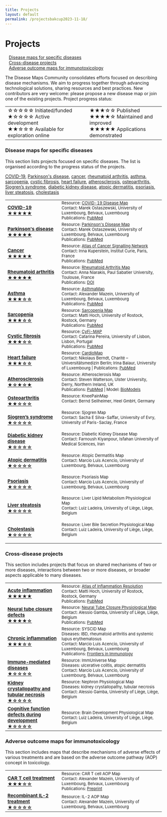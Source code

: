 ```yaml
---
title: Projects
layout: default
permalink: /projectsbakcup2023-11-18/
---
```


# Projects
        
&nbsp;&nbsp; [Disease maps for specific diseases](#disease-maps-for-specific-diseases)  
&nbsp;&nbsp; [Cross-disease projects](#cross-disease-projects)  
&nbsp;&nbsp; [Adverse outcome maps for immunotoxicology](#adverse-outcome-maps-for-immunotoxicology)  

The Disease Maps Community consolidates efforts focused on describing disease mechanisms. We aim to progress together through advancing technological solutions, sharing resources and best practices. New contributors are very welcome: please propose a new disease map or join one of the existing projects. Project progress status:

<table>
<tr style="height: 20px;">
<td style="width: 320px;">
&#9734;&#9734;&#9734;&#9734;&#9734; Initiated/funded<br />
&#9733;&#9734;&#9734;&#9734;&#9734; Active development<br />
&#9733;&#9733;&#9734;&#9734;&#9734; Available for exploration online 
</td>
<td style="width: 0px;"> </td>
<td style="width: 320px;"> 
&#9733;&#9733;&#9733;&#9734;&#9734; Published<br />
&#9733;&#9733;&#9733;&#9733;&#9734; Maintained and improved<br />  
&#9733;&#9733;&#9733;&#9733;&#9733; Applications demonstrated
</td>
</tr>
</table>

### Disease maps for specific diseases

This section lists projects focused on specific diseases. The list is organised according to the progress status of the projects.

[COVID-19](#COVID-19), [Parkinson's disease](#Parkinsonsdisease), [cancer](#Cancer), [rheumatoid arthritis](#Rheumatoidarthritis), [asthma](#Asthma), [sarcopenia](#Sarcopenia), [cystic fibrosis](#Cysticfibrosis), [heart failure](#Heartfailure), [atherosclerosis](#Atherosclerosis), [osteoarthritis](#Osteoarthritis), [Sjogren’s syndrome](#Sjogrenssyndrome), [diabetic kidney disease](#Diabetickidneydisease), [atopic dermatitis](#Atopicdermatitis), [psoriasis](#Psoriasis), [liver steatosis](#Liversteatosis), [cholestasis](#Cholestasis)

<table>

<tr>
<td style="width: 160px; font-size:15px;"> 
<strong><a href="../covid-19" target="_blank" id="COVID-19">COVID-19 <br />&#9733;&#9733;&#9733;&#9733;&#9733;</a></strong> 
</td>
<td style="font-size:13px;"> 
Resource: <a href="https://covid19map.elixir-luxembourg.org/" target="_blank">COVID-19 Disease Map</a><br />
Contact: Marek Ostaszewski, University of Luxembourg, Belvaux, Luxembourg<br />
Publications: <a href="https://www.ncbi.nlm.nih.gov/pubmed/?term=34664389+32371892" target="_blank">PubMed</a>
</td>
</tr>

<tr>
<td style="width: 160px; font-size:15px;"> 
<strong><a href="../parkinsons" target="_blank" id="Parkinsonsdisease">Parkinson's disease <br />&#9733;&#9733;&#9733;&#9733;&#9733;</a></strong> 
</td>
<td style="font-size:13px;"> 
Resource: <a href="https://pdmap.uni.lu/" target="_blank">Parkinson's Disease Map</a><br />
Contact: Marek Ostaszewski, University of Luxembourg, Belvaux, Luxembourg<br />
Publications: <a href="https://www.ncbi.nlm.nih.gov/pubmed/23832570" target="_blank">PubMed</a>
</td>
</tr>

<tr>
<td style="width: 160px; font-size:15px;"> 
<strong><a href="../cancer" target="_blank" id="Cancer">Cancer <br />&#9733;&#9733;&#9733;&#9733;&#9733;</a></strong> 
</td>
<td style="font-size:13px;"> 
Resource: <a href="https://acsn.curie.fr/ACSN2/ACSN2.html" target="_blank">Atlas of Cancer Signalling Network</a><br />
Contact: Inna Kuperstein, Institut Curie, Paris, France<br />
Publications: <a href="https://www.ncbi.nlm.nih.gov/pubmed/?term=32316560+26192618+29688383+29726961+25295490+27559053+25688112" target="_blank">PubMed</a>
</td>
</tr>

<tr>
<td style="width: 160px; font-size:15px;"> 
<strong><a href="../rheumatoidarthritis" target="_blank" id="Rheumatoidarthritis">Rheumatoid arthritis <br />&#9733;&#9733;&#9733;&#9733;&#9733;</a></strong> 
</td>
<td style="font-size:13px;"> 
Resource: <a href="https://ramap.uni.lu/minerva/" target="_blank">Rheumatoid Arthritis Map</a><br />
Contact: Anna Niarakis, Paul Sabatier University, Toulouse, France<br />
Publications: <a href="https://doi.org/10.3389/fsysb.2022.925791" target="_blank">DOI</a>
</td>
</tr>

<tr>
<td style="width: 160px; font-size:15px;"> 
<strong><a href="../asthma" target="_blank" id="Asthma">Asthma <br />&#9733;&#9733;&#9733;&#9734;&#9734;</a></strong> 
</td>
<td style="font-size:13px;"> 
Resource: <a href="http://asthma-map.org/" target="_blank">AsthmaMap</a><br />
Contact: Alexander Mazein, University of Luxembourg, Belvaux, Luxembourg<br />
Publications: <a href="https://www.ncbi.nlm.nih.gov/pubmed/30133857" target="_blank">PubMed</a>
</td>
</tr>

<tr>
<td style="width: 160px; font-size:15px;"> 
<strong><a href="../sarcopenia" target="_blank" id="Sarcopenia">Sarcopenia <br />&#9733;&#9733;&#9733;&#9734;&#9734;</a></strong> 
</td>
<td style="font-size:13px;"> 
Resource: <a href="https://www.sbi.uni-rostock.de/research/projects/detail/73" target="_blank">Sarcopenia Map</a><br />
Contact: Matti Hoch, University of Rostock, Rostock, Germany<br />
Publications: <a href="https://www.ncbi.nlm.nih.gov/pubmed/36407505" target="_blank">PubMed</a>
</td>
</tr>

<tr>
<td style="width: 160px; font-size:15px;"> 
<strong><a href="../cysticfibrosis" target="_blank" id="Cysticfibrosis">Cystic fibrosis <br />&#9733;&#9733;&#9733;&#9734;&#9734;</a></strong> 
</td>
<td style="font-size:13px;"> 
Resource: <a href="https://cysticfibrosismap.github.io/" target="_blank">CyFi-MAP</a><br />
Contact: Catarina Pereira, University of Lisbon, Lisbon, Portugal<br />
Publications: <a href="https://www.ncbi.nlm.nih.gov/pubmed/34782688" target="_blank">PubMed</a>
</td>
</tr>

<tr>
<td style="width: 160px; font-size:15px;"> 
<strong><a href="../heartfailure" target="_blank" id="Heartfailure">Heart failure <br />&#9733;&#9733;&#9733;&#9734;&#9734;</a></strong> 
</td>
<td style="font-size:13px;"> 
Resource: <a href="https://cardiomap.elixir-luxembourg.org/" target="_blank">CardioMap</a><br />
Contact: Nikolaus Berndt, Charité – Universitätsmedizin Berlin; Irina Balaur, University of Luxembourg | Publications: <a href="https://pubmed.ncbi.nlm.nih.gov/34762513/" target="_blank">PubMed</a>
</td>
</tr>

<tr>
<td style="width: 160px; font-size:15px;"> 
<strong><a href="../atherosclerosis" target="_blank" id="Atherosclerosis">Atherosclerosis <br />&#9733;&#9734;&#9733;&#9734;&#9733;</a></strong> 
</td>
<td style="font-size:13px;"> 
Resource: Atherosclerosis Map<br />
Contact: Steven Watterson, Ulster University, Derry, Northern Ireland, UK<br />
Publications: <a href="https://www.ncbi.nlm.nih.gov/pubmed/30520978" target="_blank">PubMed</a> | 
Model: <a href="https://www.ebi.ac.uk/biomodels/MODEL1812100001#Overview" target="_blank">BioModels</a>
</td>
</tr>

<tr>
<td style="width: 160px; font-size:15px;"> 
<strong><a href="../osteoarthritis" target="_blank" id="Osteoarthritis">Osteoarthritis <br />&#9733;&#9733;&#9734;&#9734;&#9734;</a></strong> 
</td>
<td style="font-size:13px;"> 
Resource: KneePainMap<br />
Contact: Bernd Seilheimer, Heel GmbH, Germany<br />
<br />
</td>
</tr>

<tr>
<td style="width: 160px; font-size:15px;"> 
<strong><a href="../sjogrens" target="_blank" id="Sjogrenssyndrome">Sjogren’s syndrome <br />&#9733;&#9734;&#9734;&#9734;&#9734;</a></strong> 
</td>
<td style="font-size:13px;"> 
Resource: Sjogren Map<br />
Contact: Sacha E Silva-Saffar, University of Evry, University of Paris-Saclay, France<br />
<br />
</td>
</tr>

<tr>
<td style="width: 160px; font-size:15px;"> 
<strong><a href="../diabetickidneydisease" target="_blank" id="Diabetickidneydisease">Diabetic kidney disease <br />&#9733;&#9734;&#9734;&#9734;&#9734;</a></strong> 
</td>
<td style="font-size:13px;"> 
Resource: Diabetic Kidney Disease Map<br />
Contact: Farnoush Kiyanpour, Isfahan University of Medical Sciences, Iran<br />
<br />
</td>
</tr>

<tr>
<td style="width: 160px; font-size:15px;"> 
<strong><a href="../atopicdermatitis" target="_blank" id="Atopicdermatitis">Atopic dermatitis <br />&#9733;&#9734;&#9734;&#9734;&#9734;</a></strong> 
</td>
<td style="font-size:13px;"> 
Resource: Atopic Dermatitis Map<br />
Contact: Marcio Luis Acencio, University of Luxembourg, Belvaux, Luxembourg<br />
<br />
</td>
</tr>

<tr>
<td style="width: 160px; font-size:15px;"> 
<strong><a href="../psoriasis" target="_blank" id="Psoriasis">Psoriasis <br />&#9733;&#9734;&#9734;&#9734;&#9734;</a></strong> 
</td>
<td style="font-size:13px;"> 
Resource: Psoriasis Map<br />
Contact: Marcio Luis Acencio, University of Luxembourg, Belvaux, Luxembourg<br />
<br />
</td>
</tr>

<tr>
<td style="width: 160px; font-size:15px;"> 
<strong><a href="../steatosis" target="_blank" id="Liversteatosis">Liver steatosis <br />&#9733;&#9734;&#9734;&#9734;&#9734;</a></strong> 
</td>
<td style="font-size:13px;"> 
Resource: Liver Lipid Metabolism Physiological Map<br />
Contact: Luiz Ladeira, University of Liège, Liège, Belgium<br />
<br />
</td>
</tr>

<tr>
<td style="width: 160px; font-size:15px;"> 
<strong><a href="../cholestasis" target="_blank" id="Cholestasis">Cholestasis <br />&#9733;&#9734;&#9734;&#9734;&#9734;</a></strong> 
</td>
<td style="font-size:13px;"> 
Resource: Liver Bile Secretion Physiological Map<br />
Contact: Luiz Ladeira, University of Liège, Liège, Belgium<br />
<br />
</td>
</tr>

</table>

### Cross-disease projects

This section includes projects that focus on shared mechanisms of two or more diseases, interactions between two or more diseases, or broader aspects applicable to many diseases.

<table>

<tr>
<td style="width: 160px; font-size:15px;"> 
<strong><a href="../acuteinflammation" target="_blank">Acute inflammation <br />&#9733;&#9733;&#9733;&#9733;&#9733;</a></strong> <br />
</td>
<td style="font-size:13px;"> 
Resource: <a href="https://air.bio.informatik.uni-rostock.de/" target="_blank">Atlas of Inflammation Resolution</a><br />
Contact: Matti Hoch, University of Rostock, Rostock, Germany<br />
Publications: <a href="https://www.ncbi.nlm.nih.gov/pubmed/?term=32893032+35473910+36973809" target="_blank">PubMed</a>
</td>
</tr>

<tr>
<td style="width: 160px; font-size:15px;"> 
<strong><a href="../neuraltubeclosure" target="_blank">Neural tube closure defects <br />&#9733;&#9733;&#9733;&#9733;&#9734;</a></strong> <br />
</td>
<td style="font-size:13px;"> 
Resource: <a href="https://ontox.elixir-luxembourg.org/minerva/index.xhtml?id=Neural_Tube_Closure_PM_v1" target="_blank">Neural Tube Closure Physiological Map</a><br />
Contact: Alessio Gamba, University of Liège, Liège, Belgium<br />
Publications: <a href="https://pubmed.ncbi.nlm.nih.gov/32926990/" target="_blank">PubMed</a><br />
</td>
</tr>

<tr>
<td style="width: 160px; font-size:15px;"> 
<strong><a href="../syscid" target="_blank">Chronic inflammation <br />&#9733;&#9733;&#9733;&#9734;&#9734;</a></strong> <br />
</td>
<td style="font-size:13px;"> 
Resource: SYSCID Map<br />
Diseases: IBD, rheumatoid arthritis and systemic lupus erythematosus<br />
Contact: Marcio Luis Acencio, University of Luxembourg, Belvaux, Luxembourg<br />
Publications: <a href="https://doi.org/10.3389/fimmu.2023.1257321" target="_blank">Frontiers in Immunology</a>
</td>
</tr>

<tr>
<td style="width: 160px; font-size:15px;"> 
<strong><a href="../immuniverse" target="_blank">Immune-mediated diseases <br />&#9733;&#9734;&#9734;&#9734;&#9734;</a></strong> <br />
</td>
<td style="font-size:13px;"> 
Resource: ImmUniverse Map<br />
Diseases: ulcerative colitis, atopic dermatitis<br />
Contact: Marcio Luis Acencio, University of Luxembourg, Belvaux, Luxembourg<br />
</td>
</tr>

<tr>
<td style="width: 160px; font-size:15px;"> 
<strong><a href="../nephron" target="_blank">Kidney crystallopathy and tubular necrosis <br />&#9733;&#9734;&#9734;&#9734;&#9734;</a></strong> <br />
</td>
<td style="font-size:13px;"> 
Resource: Nephron Physiological Map<br />
Diseases: kidney crystallopathy, tubular necrosis<br />
Contact: Alessio Gamba, University of Liège, Liège, Belgium<br /><br />
</td>
</tr>

<tr>
<td style="width: 160px; font-size:15px;"> 
<strong><a href="../braindevelopment" target="_blank">Cognitive function defects during development <br />&#9733;&#9734;&#9734;&#9734;&#9734;</a></strong> <br />
</td>
<td style="font-size:13px;"> 
Resource: Brain Development Physiological Map<br />
Contact: Luiz Ladeira, University of Liège, Liège, Belgium<br />
</td>
</tr>

</table>

### Adverse outcome maps for immunotoxicology

This section includes maps that describe mechanisms of adverse effects of various treatments and are based on the adverse outcome pathway (AOP) concept in toxicology.  

<table>

<tr>
<td style="width: 160px; font-size:15px;"> 
<strong><a href="../cart" target="_blank">CAR T cell treatment <br />&#9733;&#9733;&#9733;&#9734;&#9734;</a></strong> 
</td>
<td style="font-size:13px;"> 
Resource: CAR T cell AOP Map<br />
Contact: Alexander Mazein, University of Luxembourg, Belvaux, Luxembourg<br />
Publications: <a href="https://doi.org/10.1101/2023.03.21.533620" target="_blank">Preprint</a>
</td>
</tr>

<tr>
<td style="width: 160px; font-size:15px;"> 
<strong><a href="../il2" target="_blank">Recombinant IL-2 treatment <br />&#9733;&#9734;&#9734;&#9734;&#9734;</a></strong> 
</td>
<td style="font-size:13px;"> 
Resource: IL-2 AOP Map<br />
Contact: Alexander Mazein, University of Luxembourg, Belvaux, Luxembourg
<br />
</td>
</tr>

</table>
